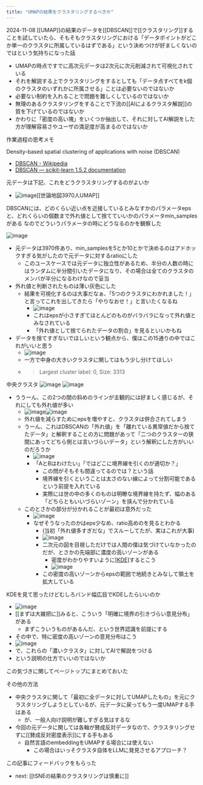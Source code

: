 ```yaml
---
title: "UMAPの結果をクラスタリングするべきか"
---
```


2024-11-08
[[UMAP]]の結果のデータを[[DBSCAN]]で[[クラスタリング]]することを試していたら、そもそもクラスタリングにおける「データポイントがどこか単一のクラスタに所属しているはずである」という決めつけが好ましくないのではという気持ちになった話
- UMAPの時点ですでに高次元データは2次元に次元削減されて可視化されている
- それを解説する上でクラスタリングをするとしても「データ点すべてをk個のクラスタのいずれかに所属させる」ことは必要ないのではないか
- 必要ない制約を入れることで問題を難しくしているのではないか
- 無理のあるクラスタリングをすることで下流の[[AIによるクラスタ解説]]の質を下げているのではないか
- かわりに「密度の高い塊」をいくつか抽出して、それに対してAI解説をした方が理解容易さやユーザの満足度が高まるのではないか


作業過程の思考メモ

Density-based spatial clustering of applications with noise (DBSCAN)
- [DBSCAN - Wikipedia](https://en.wikipedia.org/wiki/DBSCAN)
- [DBSCAN — scikit-learn 1.5.2 documentation](https://scikit-learn.org/1.5/modules/generated/sklearn.cluster.DBSCAN.html)

元データは下記、これをどうクラスタリングするのがよいか
- ![image](https://gyazo.com/4c53444cfe6888501007550891140609/thumb/1000)[[世論地図3970人UMAP]]

DBSCANには、どのくらい近い点を近接しているとみなすかのパラメータepsと、どれくらいの個数まで外れ値として捨てていいかのパラメータmin_samplesがある
なのでどういうパラメータの時にどうなるのかを観察した

![image](https://gyazo.com/d6e9a06a53a2bf02680914a2f18fddb4/thumb/1000)
- 元データは3970件あり、min_samplesを5とか10とかで決めるのはアドホックすぎる気がしたので元データに対するratioにした
    - このユースケースでは元データに独立性があるため、半分の人数の時にはランダムに半分間引いたデータになり、その場合は全てのクラスタのメンバが半分になるわけなので妥当
- 外れ値と判断されたものは薄い灰色にした
    - 結果を可視化するのは大事だなぁ、「5つのクラスタにわかれました！」と言ってこれを出してきたら「やりなおせ！」と言いたくなるね
        - ![image](https://gyazo.com/74f7654f8031ac018d3849e295b535ac/thumb/1000)
        - これはepsが小さすぎてほとんどのものがバラバラになって外れ値とみなされている
        - 「外れ値として捨てられたデータの割合」を見るといいかもね
- データを捨てすぎないでほしいという観点から、僕はこの15通りの中ではこれがいいと思う
    - ![image](https://gyazo.com/8a4dc6a47ddfa51005fbc8fd787bb830/thumb/1000)
    - 一方で中身の大きいクラスタに関してはもう少し分けてほしい
    - > Largest cluster label: 0, Size: 3313

中央クラスタ
![image](https://gyazo.com/ca78ba9feeb5beabee68258e4128cdc9/thumb/1000)
![image](https://gyazo.com/2ede642899c3f91ba27476630daa82f7/thumb/1000)
- ううーん、この2つの間の斜めのラインが主観的には好ましく感じるが、それにしても外れ値が多い
    - ![image](https://gyazo.com/868a75c921455b846d041acd1ca2a45c/thumb/1000)![image](https://gyazo.com/8f47923a4850a422f8cd1d6b127b5db3/thumb/1000)
    - 外れ値を減らすためにepsを増やすと、クラスタは併合されてしまう
    - うーん、これはDBSCANの「外れ値」を「離れている異常値だから捨てたデータ」と解釈することの方に問題があって「二つのクラスターの狭間にあってどちら側とは言いづらいデータ」という解釈にした方がいいのだろうか
        - ![image](https://gyazo.com/a7b9acd91aa50cf79544b11fff78fde0/thumb/1000)
        - 「AとBはわけたい」「ではどこに境界線を引くのが適切か？」
            - この問がそもそも間違ってるのでは？という話
            - 境界線を引くということは太さのない線によって分割可能であるという前提を入れている
            - 実際には世の中の多くのものは明瞭な境界線を持たず、幅のある「どちらともいいづらいゾーン」を挟んで分かれている
    - このとさかの部分が分かれることが最初は意外だった
        - ![image](https://gyazo.com/1868854c22611da841d329133a1d4e76/thumb/1000)
        - なぜそうなったのかはeps少なめ、ratio高めのを見るとわかる
            - (当初「外れ値多すぎだな」でスルーしてたが、実はこれが大事)
            - ![image](https://gyazo.com/a2298c62327fa77c07790025c226b0c0/thumb/1000)
            - 二次元の図を目視しただけでは人間の僕は気づけていなかったのだが、とさかの先端部に濃度の高いゾーンがある
                - 密度がわかりやすいように[[KDE]]([[カーネル密度推定]])するとこう
                - ![image](https://gyazo.com/4e9837dedb502ad1e9f52e4f334e0258/thumb/1000)
            - この密度の高いゾーンからepsの範囲で地続きとみなして領土を拡大している

KDEを見て思ったけどむしろバンド幅広目でKDEしたらいいのか
- ![image](https://gyazo.com/fb307a29abb597198aff6c47bdc4034f/thumb/1000)
- [[まずは大雑把に]]みると、こういう「明確に境界の引きづらい意見分布」がある
    - まずこういうものがあるんだ、という世界認識を前提にする
- その中で、特に密度の高いゾーンの意見分布はこう
- ![image](https://gyazo.com/5eb99e21a33cd7a7e65d68bfb98457aa/thumb/1000)
- で、これらの「濃いクラスタ」に対してAIで解説をつける
- という説明の仕方でいいのではないか

この気づきに関してページトップにまとめておいた

その他の方法
- 中央クラスタに関して「最初に全データに対してUMAPしたもの」を元にクラスタリングしようとしているが、元データに戻ってもう一度UMAPする手はある
    - が、一般人向け説明が難しすぎる気はするな
- 今回の元データに関しては各軸が賛成反対データなので、クラスタリングせずに[[賛成反対密度表示]]にする手もある
    - 自然言語のembeddingをUMAPする場合には使えない
        - この場合はいっそクラスタ自体をLLMに発見させるアプローチ？

この記事にフィードバックをもらった
- next: [[tSNEの結果のクラスタリングは慎重に]]
